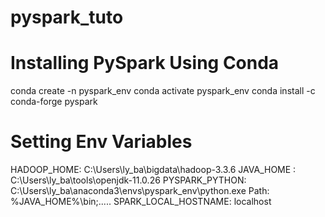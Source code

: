 # pyspark_tuto


# Installing PySpark Using Conda
conda create -n pyspark_env
conda activate pyspark_env
conda install -c conda-forge pyspark

# Setting Env Variables

HADOOP_HOME: C:\Users\ly_ba\bigdata\hadoop-3.3.6
JAVA_HOME : C:\Users\ly_ba\tools\openjdk-11.0.26
PYSPARK_PYTHON: C:\Users\ly_ba\anaconda3\envs\pyspark_env\python.exe
Path: %JAVA_HOME%\bin;.....
SPARK_LOCAL_HOSTNAME: localhost

